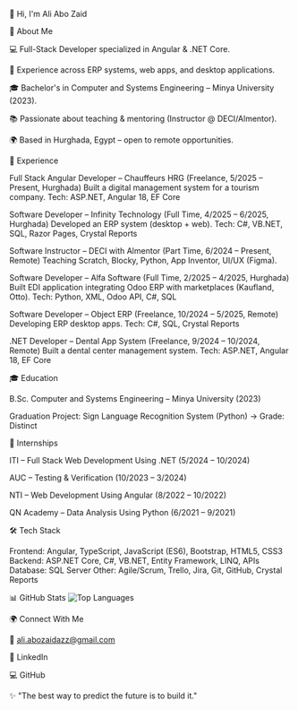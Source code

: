 👋 Hi, I'm Ali Abo Zaid

🚀 About Me

💻 Full-Stack Developer specialized in Angular & .NET Core.

🎯 Experience across ERP systems, web apps, and desktop applications.

🎓 Bachelor's in Computer and Systems Engineering – Minya University (2023).

📚 Passionate about teaching & mentoring (Instructor @ DECI/Almentor).

🌍 Based in Hurghada, Egypt – open to remote opportunities.

🏢 Experience

Full Stack Angular Developer – Chauffeurs HRG (Freelance, 5/2025 – Present, Hurghada)
Built a digital management system for a tourism company.
Tech: ASP.NET, Angular 18, EF Core

Software Developer – Infinity Technology (Full Time, 4/2025 – 6/2025, Hurghada)
Developed an ERP system (desktop + web).
Tech: C#, VB.NET, SQL, Razor Pages, Crystal Reports

Software Instructor – DECI with Almentor (Part Time, 6/2024 – Present, Remote)
Teaching Scratch, Blocky, Python, App Inventor, UI/UX (Figma).

Software Developer – Alfa Software (Full Time, 2/2025 – 4/2025, Hurghada)
Built EDI application integrating Odoo ERP with marketplaces (Kaufland, Otto).
Tech: Python, XML, Odoo API, C#, SQL

Software Developer – Object ERP (Freelance, 10/2024 – 5/2025, Remote)
Developing ERP desktop apps.
Tech: C#, SQL, Crystal Reports

.NET Developer – Dental App System (Freelance, 9/2024 – 10/2024, Remote)
Built a dental center management system.
Tech: ASP.NET, Angular 18, EF Core

🎓 Education

B.Sc. Computer and Systems Engineering – Minya University (2023)

Graduation Project: Sign Language Recognition System (Python) → Grade: Distinct

🏅 Internships

ITI – Full Stack Web Development Using .NET (5/2024 – 10/2024)

AUC – Testing & Verification (10/2023 – 3/2024)

NTI – Web Development Using Angular (8/2022 – 10/2022)

QN Academy – Data Analysis Using Python (6/2021 – 9/2021)

🛠️ Tech Stack

Frontend: Angular, TypeScript, JavaScript (ES6), Bootstrap, HTML5, CSS3
Backend: ASP.NET Core, C#, VB.NET, Entity Framework, LINQ, APIs
Database: SQL Server
Other: Agile/Scrum, Trello, Jira, Git, GitHub, Crystal Reports

📊 GitHub Stats
 <img src="https://github-readme-stats.vercel.app/api/top-langs/?username=Ali-Abozaid&layout=compact&theme=radical" alt="Top Languages" /> </p>
🌍 Connect With Me

📧 ali.abozaidazz@gmail.com

🔗 LinkedIn

💻 GitHub

✨ "The best way to predict the future is to build it."
